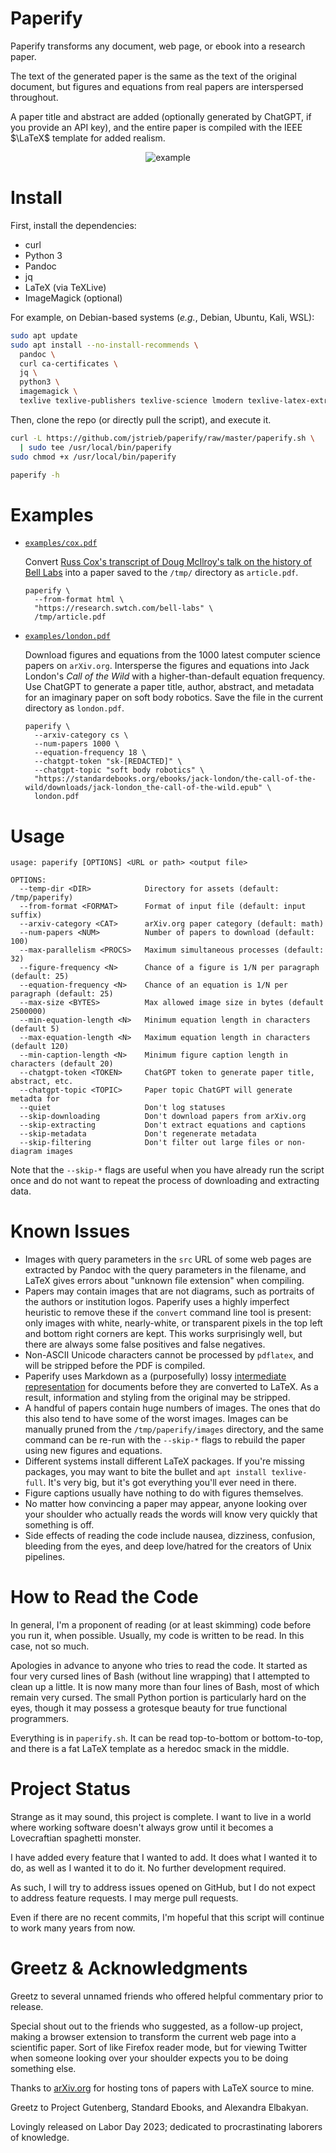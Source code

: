 # Paperify

Paperify transforms any document, web page, or ebook into a research paper.

The text of the generated paper is the same as the text of the original
document, but figures and equations from real papers are interspersed
throughout. 

A paper title and abstract are added (optionally generated by ChatGPT, if you
provide an API key), and the entire paper is compiled with the IEEE $\LaTeX$
template for added realism.

<div align="center">

![example](https://github.com/jstrieb/paperify/assets/7355528/6233c47e-fbff-4a71-8991-09ba3112f241)

</div>


# Install

First, install the dependencies:

- curl
- Python 3
- Pandoc
- jq
- LaTeX (via TeXLive)
- ImageMagick (optional)

For example, on Debian-based systems (_e.g._, Debian, Ubuntu, Kali, WSL):

``` bash
sudo apt update
sudo apt install --no-install-recommends \
  pandoc \
  curl ca-certificates \
  jq \
  python3 \
  imagemagick \
  texlive texlive-publishers texlive-science lmodern texlive-latex-extra
```

Then, clone the repo (or directly pull the script), and execute it.

``` bash
curl -L https://github.com/jstrieb/paperify/raw/master/paperify.sh \
  | sudo tee /usr/local/bin/paperify
sudo chmod +x /usr/local/bin/paperify

paperify -h
```


# Examples

- [`examples/cox.pdf`](examples/cox.pdf)

  Convert [Russ Cox's transcript of Doug McIlroy's talk on the history of Bell
  Labs](https://research.swtch.com/bell-labs) into a paper saved to the `/tmp/`
  directory as `article.pdf`. 

  ```
  paperify \
    --from-format html \
    "https://research.swtch.com/bell-labs" \
    /tmp/article.pdf
  ```

- [`examples/london.pdf`](examples/london.pdf)
  
  Download figures and equations from the 1000 latest computer science papers
  on `arXiv.org`. Intersperse the figures and equations into Jack London's
  _Call of the Wild_ with a higher-than-default equation frequency. Use ChatGPT
  to generate a paper title, author, abstract, and metadata for an imaginary
  paper on soft body robotics. Save the file in the current directory as
  `london.pdf`.

  ```
  paperify \
    --arxiv-category cs \
    --num-papers 1000 \
    --equation-frequency 18 \
    --chatgpt-token "sk-[REDACTED]" \
    --chatgpt-topic "soft body robotics" \
    "https://standardebooks.org/ebooks/jack-london/the-call-of-the-wild/downloads/jack-london_the-call-of-the-wild.epub" \
    london.pdf
  ```


# Usage

```
usage: paperify [OPTIONS] <URL or path> <output file>

OPTIONS:
  --temp-dir <DIR>            Directory for assets (default: /tmp/paperify)
  --from-format <FORMAT>      Format of input file (default: input suffix)
  --arxiv-category <CAT>      arXiv.org paper category (default: math)
  --num-papers <NUM>          Number of papers to download (default: 100)
  --max-parallelism <PROCS>   Maximum simultaneous processes (default: 32)
  --figure-frequency <N>      Chance of a figure is 1/N per paragraph (default: 25)
  --equation-frequency <N>    Chance of an equation is 1/N per paragraph (default: 25)
  --max-size <BYTES>          Max allowed image size in bytes (default 2500000)
  --min-equation-length <N>   Minimum equation length in characters (default 5)
  --max-equation-length <N>   Maximum equation length in characters (default 120)
  --min-caption-length <N>    Minimum figure caption length in characters (default 20)
  --chatgpt-token <TOKEN>     ChatGPT token to generate paper title, abstract, etc.
  --chatgpt-topic <TOPIC>     Paper topic ChatGPT will generate metadta for
  --quiet                     Don't log statuses
  --skip-downloading          Don't download papers from arXiv.org
  --skip-extracting           Don't extract equations and captions
  --skip-metadata             Don't regenerate metadata
  --skip-filtering            Don't filter out large files or non-diagram images
```

Note that the `--skip-*` flags are useful when you have already run the script
once and do not want to repeat the process of downloading and extracting data.


# Known Issues

- Images with query parameters in the `src` URL of some web pages are extracted
  by Pandoc with the query parameters in the filename, and LaTeX gives errors
  about "unknown file extension" when compiling.
- Papers may contain images that are not diagrams, such as portraits of the
  authors or institution logos. Paperify uses a highly imperfect heuristic to
  remove these if the `convert` command line tool is present: only images with
  white, nearly-white, or transparent pixels in the top left and bottom right
  corners are kept. This works surprisingly well, but there are always some
  false positives and false negatives.
- Non-ASCII Unicode characters cannot be processed by `pdflatex`, and will be
  stripped before the PDF is compiled.
- Paperify uses Markdown as a (purposefully) lossy [intermediate
  representation](https://en.wikipedia.org/wiki/Intermediate_representation)
  for documents before they are converted to LaTeX. As a result, information
  and styling from the original may be stripped.
- A handful of papers contain huge numbers of images. The ones that do this
  also tend to have some of the worst images. Images can be manually pruned
  from the `/tmp/paperify/images` directory, and the same command can be re-run
  with the `--skip-*` flags to rebuild the paper using new figures and
  equations.
- Different systems install different LaTeX packages. If you're missing
  packages, you may want to bite the bullet and `apt install texlive-full`.
  It's very big, but it's got everything you'll ever need in there.
- Figure captions usually have nothing to do with figures themselves.
- No matter how convincing a paper may appear, anyone looking over your
  shoulder who actually reads the words will know very quickly that something
  is off.
- Side effects of reading the code include nausea, dizziness, confusion,
  bleeding from the eyes, and deep love/hatred for the creators of Unix
  pipelines.


# How to Read the Code

In general, I'm a proponent of reading (or at least skimming) code before you
run it, when possible. Usually, my code is written to be read. In this case,
not so much.

Apologies in advance to anyone who tries to read the code. It started as four
very cursed lines of Bash (without line wrapping) that I attempted to clean up
a little. It is now many more than four lines of Bash, most of which remain
very cursed. The small Python portion is particularly hard on the eyes, though
it may possess a grotesque beauty for true functional programmers.

Everything is in `paperify.sh`. It can be read top-to-bottom or bottom-to-top,
and there is a fat LaTeX template as a heredoc smack in the middle.


# Project Status

Strange as it may sound, this project is complete. I want to live in a world
where working software doesn't always grow until it becomes a Lovecraftian
spaghetti monster. 

I have added every feature that I wanted to add. It does what I wanted it to
do, as well as I wanted it to do it. No further development required. 

As such, I will try to address issues opened on GitHub, but I do not expect to
address feature requests. I may merge pull requests.

Even if there are no recent commits, I'm hopeful that this script will continue
to work many years from now.


# Greetz & Acknowledgments

Greetz to several unnamed friends who offered helpful commentary prior to
release. 

Special shout out to the friends who suggested, as a follow-up project, making
a browser extension to transform the current web page into a scientific paper.
Sort of like Firefox reader mode, but for viewing Twitter when someone looking
over your shoulder expects you to be doing something else.

Thanks to [arXiv.org](https://arxiv.org) for hosting tons of papers with LaTeX
source to mine. 

Greetz to Project Gutenberg, Standard Ebooks, and Alexandra Elbakyan.

Lovingly released on Labor Day 2023; dedicated to procrastinating laborers of
knowledge.
